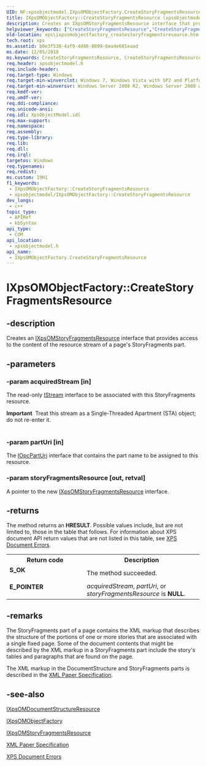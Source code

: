 ```yaml
---
UID: NF:xpsobjectmodel.IXpsOMObjectFactory.CreateStoryFragmentsResource
title: IXpsOMObjectFactory::CreateStoryFragmentsResource (xpsobjectmodel.h)
description: Creates an IXpsOMStoryFragmentsResource interface that provides access to the content of the resource stream of a page's StoryFragments part.
helpviewer_keywords: ["CreateStoryFragmentsResource","CreateStoryFragmentsResource method [XPS Documents and Packaging]","CreateStoryFragmentsResource method [XPS Documents and Packaging]","IXpsOMObjectFactory interface","IXpsOMObjectFactory interface [XPS Documents and Packaging]","CreateStoryFragmentsResource method","IXpsOMObjectFactory.CreateStoryFragmentsResource","IXpsOMObjectFactory::CreateStoryFragmentsResource","xps.ixpsomobjectfactory_createstoryfragmentsresource","xpsobjectmodel/IXpsOMObjectFactory::CreateStoryFragmentsResource"]
old-location: xps\ixpsomobjectfactory_createstoryfragmentsresource.htm
tech.root: xps
ms.assetid: b0e3f538-4af9-4d86-8899-6ea4e601eaad
ms.date: 12/05/2018
ms.keywords: CreateStoryFragmentsResource, CreateStoryFragmentsResource method [XPS Documents and Packaging], CreateStoryFragmentsResource method [XPS Documents and Packaging],IXpsOMObjectFactory interface, IXpsOMObjectFactory interface [XPS Documents and Packaging],CreateStoryFragmentsResource method, IXpsOMObjectFactory.CreateStoryFragmentsResource, IXpsOMObjectFactory::CreateStoryFragmentsResource, xps.ixpsomobjectfactory_createstoryfragmentsresource, xpsobjectmodel/IXpsOMObjectFactory::CreateStoryFragmentsResource
req.header: xpsobjectmodel.h
req.include-header: 
req.target-type: Windows
req.target-min-winverclnt: Windows 7, Windows Vista with SP2 and Platform Update for Windows Vista [desktop apps \| UWP apps]
req.target-min-winversvr: Windows Server 2008 R2, Windows Server 2008 with SP2 and Platform Update for Windows Server 2008 [desktop apps \| UWP apps]
req.kmdf-ver: 
req.umdf-ver: 
req.ddi-compliance: 
req.unicode-ansi: 
req.idl: XpsObjectModel.idl
req.max-support: 
req.namespace: 
req.assembly: 
req.type-library: 
req.lib: 
req.dll: 
req.irql: 
targetos: Windows
req.typenames: 
req.redist: 
ms.custom: 19H1
f1_keywords:
 - IXpsOMObjectFactory::CreateStoryFragmentsResource
 - xpsobjectmodel/IXpsOMObjectFactory::CreateStoryFragmentsResource
dev_langs:
 - c++
topic_type:
 - APIRef
 - kbSyntax
api_type:
 - COM
api_location:
 - xpsobjectmodel.h
api_name:
 - IXpsOMObjectFactory.CreateStoryFragmentsResource
---
```


# IXpsOMObjectFactory::CreateStoryFragmentsResource


## -description

Creates an <a href="/windows/desktop/api/xpsobjectmodel/nn-xpsobjectmodel-ixpsomstoryfragmentsresource">IXpsOMStoryFragmentsResource</a> interface that provides access to the content of the resource stream of a page's StoryFragments part.

## -parameters

### -param acquiredStream [in]

The read-only <a href="/windows/desktop/api/objidl/nn-objidl-istream">IStream</a> interface to be associated with this StoryFragments  resource.

<div class="alert"><b>Important</b>  Treat this stream as a Single-Threaded Apartment (STA) object; do not re-enter it.</div>
<div> </div>

### -param partUri [in]

The <a href="/previous-versions/windows/desktop/api/msopc/nn-msopc-iopcparturi">IOpcPartUri</a> interface that contains the part name to be assigned to  this resource.

### -param storyFragmentsResource [out, retval]

A pointer to the new  <a href="/windows/desktop/api/xpsobjectmodel/nn-xpsobjectmodel-ixpsomstoryfragmentsresource">IXpsOMStoryFragmentsResource</a> interface.

## -returns

The method returns an <b>HRESULT</b>. Possible values include, but are not limited to, those in the table that follows. For information about  XPS document API return values that are not listed in this table, see <a href="/previous-versions/windows/desktop/dd372955(v=vs.85)">XPS Document Errors</a>.

<table>
<tr>
<th>Return code</th>
<th>Description</th>
</tr>
<tr>
<td width="40%">
<dl>
<dt><b>S_OK</b></dt>
</dl>
</td>
<td width="60%">
The method succeeded.

</td>
</tr>
<tr>
<td width="40%">
<dl>
<dt><b>E_POINTER</b></dt>
</dl>
</td>
<td width="60%">
<i>acquiredStream</i>,  <i>partUri</i>, or <i>storyFragmentsResource</i> is <b>NULL</b>.

</td>
</tr>
</table>

## -remarks

The StoryFragments part of a page contains the XML markup that describes the structure of the portions of one or more stories  that are associated with a single fixed page. Some of the document contents that might be described by the XML markup in a StoryFragments part include  the story's tables and paragraphs that are found on the page.

The XML markup in  the DocumentStructure and StoryFragments parts is described in the <a href="https://en.wikipedia.org/wiki/Open_XML_Paper_Specification">XML Paper Specification</a>.

## -see-also

<a href="/windows/desktop/api/xpsobjectmodel/nn-xpsobjectmodel-ixpsomdocumentstructureresource">IXpsOMDocumentStructureResource</a>



<a href="/windows/desktop/api/xpsobjectmodel/nn-xpsobjectmodel-ixpsomobjectfactory">IXpsOMObjectFactory</a>



<a href="/windows/desktop/api/xpsobjectmodel/nn-xpsobjectmodel-ixpsomstoryfragmentsresource">IXpsOMStoryFragmentsResource</a>



<a href="https://en.wikipedia.org/wiki/Open_XML_Paper_Specification">XML Paper Specification</a>



<a href="/previous-versions/windows/desktop/dd372955(v=vs.85)">XPS Document Errors</a>